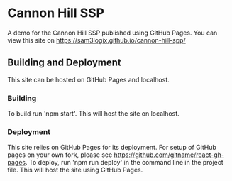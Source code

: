 # Cannon Hill SSP
A demo for the Cannon Hill SSP published using GitHub Pages.
You can view this site on https://sam3logix.github.io/cannon-hill-spp/

## Building and Deployment
This site can be hosted on GitHub Pages and localhost.

### Building
To build run 'npm start'. This will host the site on localhost.

### Deployment
This site relies on GitHub Pages for its deployment. For setup of GitHub pages on your own fork, please see https://github.com/gitname/react-gh-pages.
To deploy, run 'npm run deploy' in the command line in the project file. This will host the site using GitHub Pages.
